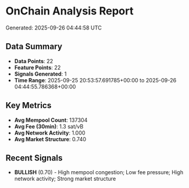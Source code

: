 # OnChain Analysis Report
Generated: 2025-09-26 04:44:58 UTC

## Data Summary
- **Data Points**: 22
- **Feature Points**: 22
- **Signals Generated**: 1
- **Time Range**: 2025-09-25 20:53:57.691785+00:00 to 2025-09-26 04:44:55.786368+00:00

## Key Metrics
- **Avg Mempool Count**: 137304
- **Avg Fee (30min)**: 1.3 sat/vB
- **Avg Network Activity**: 1.000
- **Avg Market Structure**: 0.740

## Recent Signals
- **BULLISH** (0.70) - High mempool congestion; Low fee pressure; High network activity; Strong market structure
